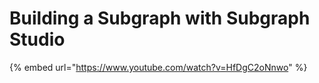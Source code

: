 # Building a Subgraph with Subgraph Studio

{% embed url="https://www.youtube.com/watch?v=HfDgC2oNnwo" %}